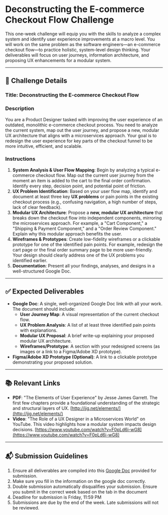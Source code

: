 # Deconstructing the E-commerce Checkout Flow Challenge

This one-week challenge will equip you with the skills to analyze a complex system and identify user experience improvements at a macro level. You will work on the same problem as the software engineers—an e-commerce checkout flow—to practice holistic, system-level design thinking. Your deliverables will focus on user journeys, information architecture, and proposing UX enhancements for a modular system. 

---

## 📝 Challenge Details

### **Title: Deconstructing the E-commerce Checkout Flow**

### **Description**
You are a Product Designer tasked with improving the user experience of an outdated, monolithic e-commerce checkout process. You need to analyze the current system, map out the user journey, and propose a new, modular UX architecture that aligns with a microservices approach. Your goal is to redesign the user experience for key parts of the checkout funnel to be more intuitive, efficient, and scalable.

### **Instructions**
1.  **System Analysis & User Flow Mapping**: Begin by analyzing a typical e-commerce checkout flow. Map out the current user journey from the moment an item is added to the cart to the final order confirmation. Identify every step, decision point, and potential point of friction.
2.  **UX Problem Identification**: Based on your user flow map, identify and document at least three key **UX problems** or pain points in the existing checkout process (e.g., confusing navigation, a high number of steps, lack of clear feedback).
3.  **Modular UX Architecture**: Propose a **new, modular UX architecture** that breaks down the checkout flow into independent components, mirroring the microservices approach. For example, a "Cart Component," a "Shipping & Payment Component," and a "Order Review Component." Explain why this modular approach benefits the user.
4.  **Wireframes & Prototypes**: Create low-fidelity wireframes or a clickable prototype for one of the identified pain points. For example, redesign the cart page or the final order summary page to be more user-friendly. Your design should clearly address one of the UX problems you identified earlier.
5.  **Documentation**: Present all your findings, analyses, and designs in a well-structured Google Doc.

---

## ✅ Expected Deliverables

* **Google Doc**: A single, well-organized Google Doc link with all your work. The document should include:
    * **User Journey Map**: A visual representation of the current checkout flow.
    * **UX Problem Analysis**: A list of at least three identified pain points with explanations.
    * **Modular UX Proposal**: A brief write-up explaining your proposed modular UX architecture.
    * **Wireframes/Prototype**: A section with your redesigned screens (as images or a link to a Figma/Adobe XD prototype).
* **Figma/Adobe XD Prototype (Optional)**: A link to a clickable prototype demonstrating your proposed solution.

---

## 📚 Relevant Links

* **PDF**: "The Elements of User Experience" by Jesse James Garrett. The first few chapters provide a foundational understanding of the strategic and structural layers of UX. [http://jjg.net/elements/](http://jjg.net/elements/)
* **Video**: "The Role of a UX Designer in a Microservices World" on YouTube. This video highlights how a modular system impacts design decisions. [https://www.youtube.com/watch?v=F0pLd6i-wG8](https://www.youtube.com/watch?v=F0pLd6i-wG8)

---

## 📬 Submission Guidelines

1.  Ensure all deliverables are compiled into this [Google Doc](https://docs.google.com/document/d/1epdj4Ese9ujA8FqKzSlxhlwJuaRlMbyD_IZenRRedCM/edit?usp=sharing) provided for submission.
2.  Make sure you fill in the information on the google doc correctly.
3.  Double submission automatically disqualifies your submission. Ensure you submit in the correct week based on the tab in the document
4.  Deadline for submission is Friday, 11:59 PM
5.  Submissions are due by the end of the week. Late submissions will not be reviewed.